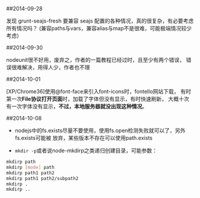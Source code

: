 ##2014-09-28

发现 grunt-seajs-fresh 要兼容 seajs 配置的各种情况，真的很复杂，有必要考虑所有情况吗？
    (兼容paths与vars，兼容alias与map不是很难，可能极端情况较少考虑）

##2014-09-30

nodeunit很不好用，废弃之，作者的一篇教程已经过时，且至少有两个错误，
    错误很难解决，用得人少，作者也不理

##2014-10-01

[XP/Chrome36]使用@font-face来引入font-icons时，fontello网站下载，
    有时第一次**File协议打开页面**时，加载了字体但没有显示，有时快速刷新，
    大概十次有一次字体没有显示，**不过，本地服务器就没出现这种情况**。

##2014-10-08

- nodejs中的fs.exists尽量不要使用，使用fs.open检测失败就可以了，另外fs.exists可能被
放弃，某些版本不存在可以使用path.exists

- `mkdir -p`或者说node-mkdirp之类递归创建目录，可能参数：
```bash
mkdirp path
mkdirp [mode] path
mkdirp path1 path2
mkdirp path1 path2/subpath2
mkdirp .
mkdirp ..
```
